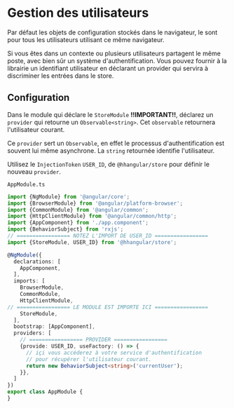 # Gestion des utilisateurs

Par défaut les objets de configuration stockés dans le navigateur, le sont pour tous les utilisateurs utilisant ce même navigateur.

Si vous êtes dans un contexte ou plusieurs utilisateurs partagent le même poste, avec bien sûr un système d'authentification. 
Vous pouvez fournir à la librairie un identifiant utilisateur en déclarant un provider qui servira à discriminer les entrées dans le store.

## Configuration

Dans le module qui déclare le `StoreModule` **!!IMPORTANT!!**, déclarez un `provider` qui retourne un `Observable<string>`.
Cet `observable` retournera l'utilisateur courant. 

Ce `provider` sert un `Observable`, en effet le processus d'authentification est souvent lui même asynchrone. La `string` retournée identifie l'utilisateur.

Utilisez le `InjectionToken` `USER_ID`, de `@hhangular/store` pour définir le nouveau `provider`.

`AppModule.ts`
```typescript
import {NgModule} from '@angular/core';
import {BrowserModule} from '@angular/platform-browser';
import {CommonModule} from '@angular/common';
import {HttpClientModule} from '@angular/common/http';
import {AppComponent} from './app.component';
import {BehaviorSubject} from 'rxjs';
// ================= NOTEZ L'IMPORT DE USER_ID =================
import {StoreModule, USER_ID} from '@hhangular/store';

@NgModule({
  declarations: [
    AppComponent,
  ],
  imports: [
    BrowserModule,
    CommonModule,
    HttpClientModule,
// ================= LE MODULE EST IMPORTE ICI =================
    StoreModule,
  ],
  bootstrap: [AppComponent],
  providers: [
    // ================= PROVIDER =================
    {provide: USER_ID, useFactory: () => {
      // içi vous accéderez à votre service d'authentification 
      // pour récupérer l'utilisateur courant. 
      return new BehaviorSubject<string>('currentUser');
    }},
  ]
})
export class AppModule {
}
```


